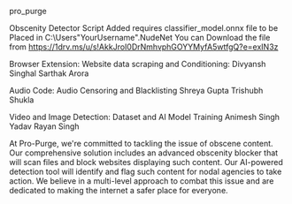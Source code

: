 pro_purge

Obscenity Detector Script Added
requires classifier_model.onnx file to be Placed in C:\Users\"YourUsername"\.NudeNet
You can Download the file from https://1drv.ms/u/s!AkkJroI0DrNmhvphGOYYMyfA5wtfgQ?e=exIN3z



Browser Extension:
Website data scraping and Conditioning:
Divyansh Singhal
Sarthak Arora

Audio Code:
Audio Censoring and Blacklisting
Shreya Gupta
Trishubh Shukla

Video and Image Detection:
Dataset and AI Model Training
Animesh Singh Yadav
Rayan Singh

At Pro-Purge, we're committed to tackling the issue of obscene content. Our comprehensive solution includes an advanced obscenity blocker that will scan files and block websites displaying such content. Our AI-powered detection tool will identify and flag such content for nodal agencies to take action. We believe in a multi-level approach to combat this issue and are dedicated to making the internet a safer place for everyone.
